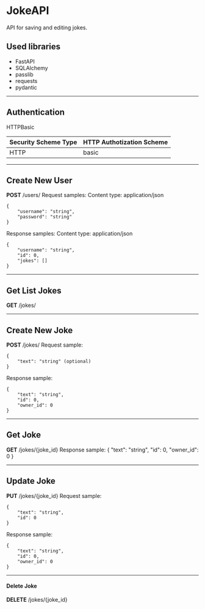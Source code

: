 # JokeAPI

API for saving and editing jokes. 

## Used libraries

 - FastAPI
 - SQLAlchemy
 - passlib
 - requests
 - pydantic
---


## Authentication 
HTTPBasic

| Security Scheme Type | HTTP Authotization Scheme |
--|--
| HTTP | basic |

---

## Create New User
**POST** /users/
Request samples:
Content type: application/json
```
{
    "username": "string",
    "password": "string"
}
```

Response samples:
Content type: application/json
```
{
    "username": "string",
    "id": 0,
    "jokes": []
}
```

---

## Get List Jokes
**GET** /jokes/

---

## Create New Joke
**POST** /jokes/
Request sample:
```
{
    "text": "string" (optional)
}
```

Response sample:
```
{
    "text": "string",
    "id": 0,
    "owner_id": 0
}
```

---

## Get Joke
**GET** /jokes/{joke_id}
Response sample:
{
    "text": "string",
    "id": 0,
    "owner_id": 0
}

---

## Update Joke
**PUT** /jokes/{joke_id}
Request sample:
```
{
    "text": "string",
    "id": 0
}
```
Response sample:
```
{
    "text": "string",
    "id": 0,
    "owner_id": 0
}
```

---

#### Delete Joke
**DELETE** /jokes/{joke_id}
